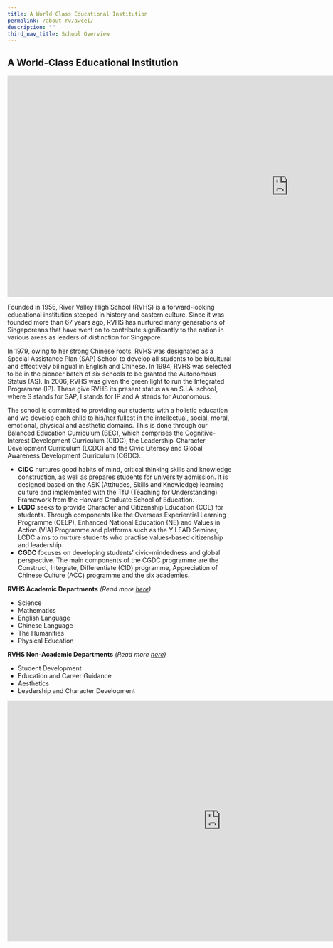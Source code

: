 ```yaml
---
title: A World Class Educational Institution
permalink: /about-rv/awcei/
description: ""
third_nav_title: School Overview
---
```

## A World-Class Educational Institution

<iframe allowfullscreen="" allow="accelerometer; autoplay; clipboard-write; encrypted-media; gyroscope; picture-in-picture; web-share" frameborder="0" title="RV Corporate Video" src="https://www.youtube.com/embed/fEgK_66Iwgk" height="497" width="1263"></iframe>

Founded in 1956, River Valley High School (RVHS) is a forward-looking educational institution steeped in history and eastern culture. Since it was founded more than 67 years ago, RVHS has nurtured many generations of Singaporeans that have went on to contribute significantly to the nation in various areas as leaders of distinction for Singapore.

In 1979, owing to her strong Chinese roots, RVHS was designated as a Special Assistance Plan (SAP) School to develop all students to be bicultural and effectively bilingual in English and Chinese. In 1994, RVHS was selected to be in the pioneer batch of six schools to be granted the Autonomous Status (AS). In 2006, RVHS was given the green light to run the Integrated Programme (IP). These give RVHS its present status as an S.I.A. school, where S stands for SAP, I stands for IP and A stands for Autonomous.

The school is committed to providing our students with a holistic education and we develop each child to his/her fullest in the intellectual, social, moral, emotional, physical and aesthetic domains. This is done through our Balanced Education Curriculum (BEC), which comprises the&nbsp;Cognitive-Interest Development Curriculum&nbsp;(CIDC), the&nbsp;Leadership-Character Development Curriculum&nbsp;(LCDC) and the Civic Literacy and Global Awareness Development Curriculum (CGDC). 
*   **CIDC**&nbsp;nurtures good habits of mind, critical thinking skills and knowledge construction, as well as prepares students for university admission. It is designed based on the ASK (Attitudes, Skills and Knowledge) learning culture and implemented with the TfU (Teaching for Understanding) Framework from the Harvard Graduate School of Education.
*   **LCDC**&nbsp;seeks to provide Character and Citizenship Education (CCE) for students. Through components like the Overseas Experiential Learning Programme (OELP), Enhanced National Education (NE) and Values in Action (VIA) Programme and platforms such as the Y.LEAD Seminar, LCDC aims to nurture students who practise values-based citizenship and leadership.
*   **CGDC**&nbsp;focuses on developing students’ civic-mindedness and global perspective. The main components of the CGDC programme are the Construct, Integrate, Differentiate (CID) programme, Appreciation of Chinese Culture (ACC) programme and the six academies.

**RVHS Academic Departments**&nbsp;_(Read more&nbsp;[here](/about-rv/Educational-Institution/ad/))_

*   Science
*   Mathematics
*   English Language
*   Chinese Language&nbsp;
*   The Humanities
*   Physical Education

**RVHS Non-Academic Departments**&nbsp;_(Read more&nbsp;[here](/about-rv/Educational-Institution/nad/))_

*   Student Development
*   Education and Career Guidance
*   Aesthetics
*   Leadership and Character Development

<iframe allowfullscreen="" allow="accelerometer; autoplay; clipboard-write; encrypted-media; gyroscope; picture-in-picture; web-share" frameborder="0" title="RV Virtual School Tour" src="https://www.youtube.com/embed/WHiTQYj-B0o" height="540" width="960"></iframe>